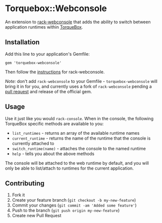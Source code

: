 # Torquebox::Webconsole

An extension to [rack-webconsole](http://codegram.github.com/rack-webconsole/) that
adds the ability to switch between application runtimes within 
[TorqueBox](http://torquebox.org/). 

## Installation

Add this line to your application's Gemfile:

    gem 'torquebox-webconsole'

Then follow the [instructions](http://codegram.github.com/rack-webconsole/) for
rack-webconsole. 

*Note:* don't add `rack-webconsole` to your Gemfile - `torquebox-webconsole`
will bring it in for you, and currently uses a fork of `rack-webconsole` pending 
a [pull request](https://github.com/codegram/rack-webconsole/pull/44) and release 
of the official gem.

## Usage

Use it just like you would `rack-console`. When in the console, the following
TorqueBox specific methods are available to you:

* `list_runtimes` - returns an array of the available runtime names
* `current_runtime` - returns the name of the runtime that the console is
  currently attached to
* `switch_runtime(name)` - attaches the console to the named runtime
* `help` - tells you about the above methods

The console will be attached to the web runtime by default, and you will
only be able to list/attach to runtimes for the current application.

## Contributing

1. Fork it
2. Create your feature branch (`git checkout -b my-new-feature`)
3. Commit your changes (`git commit -am 'Added some feature'`)
4. Push to the branch (`git push origin my-new-feature`)
5. Create new Pull Request
